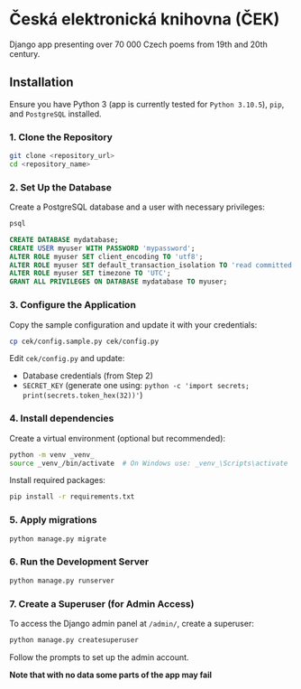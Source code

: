 # Česká elektronická knihovna (ČEK)

Django app presenting over 70 000 Czech poems from 19th and 20th century.

## Installation

Ensure you have Python 3 (app is currently tested for `Python 3.10.5`), `pip`, and `PostgreSQL` installed.

### 1. Clone the Repository
```sh
git clone <repository_url>
cd <repository_name>
```

### 2. Set Up the Database

Create a PostgreSQL database and a user with necessary privileges:

```sh
psql
```

```sql
CREATE DATABASE mydatabase;
CREATE USER myuser WITH PASSWORD 'mypassword';
ALTER ROLE myuser SET client_encoding TO 'utf8';
ALTER ROLE myuser SET default_transaction_isolation TO 'read committed';
ALTER ROLE myuser SET timezone TO 'UTC';
GRANT ALL PRIVILEGES ON DATABASE mydatabase TO myuser;
```

### 3. Configure the Application

Copy the sample configuration and update it with your credentials:

```sh
cp cek/config.sample.py cek/config.py
```

Edit `cek/config.py` and update:

 * Database credentials (from Step 2)
 * `SECRET_KEY` (generate one using: `python -c 'import secrets; print(secrets.token_hex(32))'`)

### 4. Install dependencies

Create a virtual environment (optional but recommended):

```sh
python -m venv _venv_
source _venv_/bin/activate  # On Windows use: _venv_\Scripts\activate
```

Install required packages:

```sh
pip install -r requirements.txt
```

### 5. Apply migrations

```sh
python manage.py migrate
```

### 6. Run the Development Server

```sh
python manage.py runserver
```

### 7. Create a Superuser (for Admin Access)

To access the Django admin panel at `/admin/`, create a superuser:

```sh
python manage.py createsuperuser
```

Follow the prompts to set up the admin account.

**Note that with no data some parts of the app may fail**
